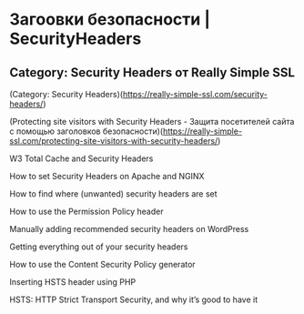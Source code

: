 # Загоовки безопасности | SecurityHeaders

## Category: Security Headers от Really Simple SSL

(Category: Security Headers)(https://really-simple-ssl.com/security-headers/)

(Protecting site visitors with Security Headers - Защита посетителей сайта с помощью заголовков безопасности)(https://really-simple-ssl.com/protecting-site-visitors-with-security-headers/)

W3 Total Cache and Security Headers

How to set Security Headers on Apache and NGINX

How to find where (unwanted) security headers are set

How to use the Permission Policy header

Manually adding recommended security headers on WordPress

Getting everything out of your security headers

How to use the Content Security Policy generator

Inserting HSTS header using PHP

HSTS: HTTP Strict Transport Security, and why it’s good to have it
